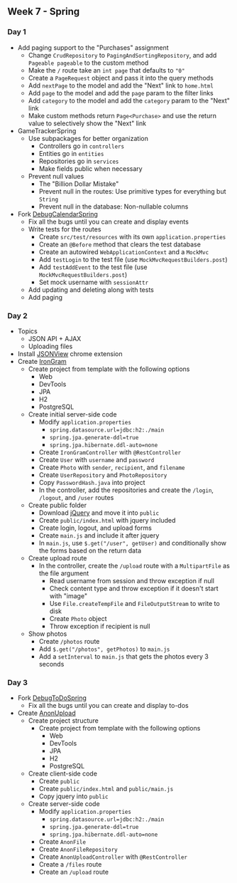 ## Week 7 - Spring

### Day 1

* Add paging support to the "Purchases" assignment
  * Change `CrudRepository` to `PagingAndSortingRepository`, and add `Pageable pageable` to the custom method
  * Make the `/` route take an `int page` that defaults to `"0"`
  * Create a `PageRequest` object and pass it into the query methods
  * Add `nextPage` to the model and add the "Next" link to `home.html`
  * Add `page` to the model and add the `page` param to the filter links
  * Add `category` to the model and add the `category` param to the "Next" link
  * Make custom methods return `Page<Purchase>` and use the return value to selectively show the "Next" link
* GameTrackerSpring
  * Use subpackages for better organization
    * Controllers go in `controllers`
    * Entities go in `entities`
    * Repositories go in `services`
    * Make fields public when necessary
  * Prevent null values
    * The "Billion Dollar Mistake"
    * Prevent null in the routes: Use primitive types for everything but `String`
    * Prevent null in the database: Non-nullable columns
* Fork [DebugCalendarSpring](../projects/DebugCalendarSpring)
  * Fix all the bugs until you can create and display events
  * Write tests for the routes
    * Create `src/test/resources` with its own `application.properties`
    * Create an `@Before` method that clears the test database
    * Create an autowired `WebApplicationContext` and a `MockMvc`
    * Add `testLogin` to the test file (use `MockMvcRequestBuilders.post`)
    * Add `testAddEvent` to the test file (use `MockMvcRequestBuilders.post`)
    * Set mock username with `sessionAttr`
  * Add updating and deleting along with tests
  * Add paging

### Day 2

* Topics
  * JSON API + AJAX
  * Uploading files
* Install [JSONView](https://chrome.google.com/webstore/detail/jsonview/chklaanhfefbnpoihckbnefhakgolnmc?hl=en) chrome extension
* Create [IronGram](../projects/IronGram)
  * Create project from template with the following options
    * Web
    * DevTools
    * JPA
    * H2
    * PostgreSQL
  * Create initial server-side code
    * Modify `application.properties`
      * `spring.datasource.url=jdbc:h2:./main`
      * `spring.jpa.generate-ddl=true`
      * `spring.jpa.hibernate.ddl-auto=none`
    * Create `IronGramController` with `@RestController`
    * Create `User` with `username` and `password`
    * Create `Photo` with `sender`, `recipient`, and `filename`
    * Create `UserRepository` and `PhotoRepository`
    * Copy `PasswordHash.java` into project
    * In the controller, add the repositories and create the `/login`, `/logout`, and `/user` routes
  * Create public folder
    * Download [jQuery](http://jquery.com/download/) and move it into `public`
    * Create `public/index.html` with jquery included
    * Create login, logout, and upload forms
    * Create `main.js` and include it after jquery
    * In `main.js`, use `$.get("/user", getUser)` and conditionally show the forms based on the return data
  * Create upload route
    * In the controller, create the `/upload` route with a `MultipartFile` as the file argument
      * Read username from session and throw exception if null
      * Check content type and throw exception if it doesn't start with "image"
      * Use `File.createTempFile` and `FileOutputStream` to write to disk
      * Create `Photo` object
      * Throw exception if recipient is null
  * Show photos
    * Create `/photos` route
    * Add `$.get("/photos", getPhotos)` to `main.js`
    * Add a `setInterval` to `main.js` that gets the photos every 3 seconds

### Day 3

* Fork [DebugToDoSpring](../projects/DebugToDoSpring)
  * Fix all the bugs until you can create and display to-dos
* Create [AnonUpload](../projects/AnonUpload)
  * Create project structure
    * Create project from template with the following options
      * Web
      * DevTools
      * JPA
      * H2
      * PostgreSQL
  * Create client-side code
    * Create `public`
    * Create `public/index.html` and `public/main.js`
    * Copy jquery into `public`
  * Create server-side code
    * Modify `application.properties`
      * `spring.datasource.url=jdbc:h2:./main`
      * `spring.jpa.generate-ddl=true`
      * `spring.jpa.hibernate.ddl-auto=none`
    * Create `AnonFile`
    * Create `AnonFileRepository`
    * Create `AnonUploadController` with `@RestController`
    * Create a `/files` route
    * Create an `/upload` route
